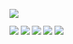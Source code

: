 <img src="https://www.google.com/url?sa=i&url=https%3A%2F%2Fbr.pinterest.com%2Fpin%2F720576009106887103%2F&psig=AOvVaw14eEuUxioCh7n2JpQPag0j&ust=1709840304056000&source=images&cd=vfe&opi=89978449&ved=0CBIQjRxqFwoTCLiLstGx4IQDFQAAAAAdAAAAABAJ"></img>

<img src="https://img.shields.io/badge/Visual%20Studio%20Code-0078d7.svg?style=for-the-badge&logo=visual-studio-code&logoColor=white"> </img>
<img src="https://img.shields.io/badge/github%20pages-121013?style=for-the-badge&logo=github&logoColor=white"> </img>
<img src="https://img.shields.io/badge/html5-%23E34F26.svg?style=for-the-badge&logo=html5&logoColor=white"> </img>
<img src="https://img.shields.io/badge/css3-%231572B6.svg?style=for-the-badge&logo=css3&logoColor=white"> </img>
<img src="https://img.shields.io/badge/javascript-%23323330.svg?style=for-the-badge&logo=javascript&logoColor=%23F7DF1E"> </img>
